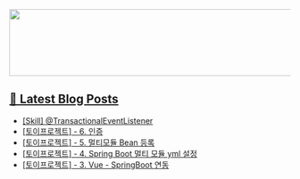 <a href="https://github.com/devxb/gitanimals">
<img
  src="https://render.gitanimals.org/lines/hyunjong-96"
  width="600"
  height="120"
/>

## 📕 Latest Blog Posts

</a><ul><li><a href='https://hyunjong96.tistory.com/18' target='_blank'>[Skill] @TransactionalEventListener</a></li><li><a href='https://hyunjong96.tistory.com/17' target='_blank'>[토이프로젝트] - 6. 인증</a></li><li><a href='https://hyunjong96.tistory.com/16' target='_blank'>[토이프로젝트] - 5. 멀티모듈 Bean 등록</a></li><li><a href='https://hyunjong96.tistory.com/15' target='_blank'>[토이프로젝트] - 4. Spring Boot 멀티 모듈 yml 설정</a></li><li><a href='https://hyunjong96.tistory.com/14' target='_blank'>[토이프로젝트] - 3. Vue - SpringBoot 연동</a></li></ul>